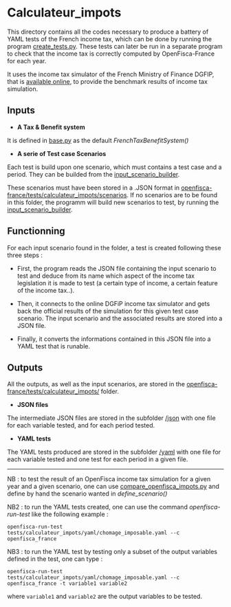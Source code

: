 # Calculateur_impots

This directory contains all the codes necessary to produce a battery of YAML tests of the French income tax, which can be done by running the program [create_tests.py](./create_tests.py). These tests can later be run in a separate program to check that the income tax is correctly computed by OpenFisca-France for each year.

It uses the income tax simulator of the French Ministry of Finance DGFIP, that is [available online](https://www.impots.gouv.fr/portail/simulateurs), to provide the benchmark results of income tax simulation.


## Inputs

* **A Tax & Benefit system**

It is defined in [base.py](./base.py) as the default *FrenchTaxBenefitSystem()*

* **A serie of Test case Scenarios**

Each test is build upon one scenario, which must contains a test case and a period. They can be builded from the [input_scenario_builder](./input_scenario_builder/build_scenarios_to_test.py).

These scenarios must have been stored in a .JSON format in [openfisca-france/tests/calculateur_impots/scenarios](../../../tests/calculateur_impots/scenarios/). If no scenarios are to be found in this folder, the programm will build new scenarios to test, by running the [input_scenario_builder](./input_scenario_builder/build_scenarios_to_test.py).

## Functionning

For each input scenario found in the folder, a test is created following these three steps :

* First, the program reads the JSON file containing the input scenario to test and deduce from its name which aspect of the income tax legislation it is made to test (a certain type of income, a certain feature of the income tax..).

* Then, it connects to the online DGFiP income tax simulator and gets back the official results of the simulation for this given test case scenario. The input scenario and the associated results are stored into a JSON file.

* Finally, it converts the informations contained in this JSON file into a YAML test that is runable.

## Outputs

All the outputs, as well as the input scenarios, are stored in the [openfisca-france/tests/calculateur_impots/](../../tests/calculateur_impots/) folder.

* **JSON files**

The intermediate JSON files are stored in the subfolder [/json](../../../tests/calculateur_impots/json/) with one file for each variable tested, and for each period tested.

* **YAML tests**

The YAML tests produced are stored in the subfolder [/yaml](../../../tests/calculateur_impots/yaml/) with one file for each variable tested and one test for each period in a given file.


-----------------

NB : to test the result of an OpenFisca income tax simulation for a given year and a given scenario, one can use [compare_openfisca_impots.py](./compare_openfisca_impots.py) and define by hand the scenario wanted in *define_scenario()*

NB2 : to run the YAML tests created, one can use the command *openfisca-run-test* like the following example :
```
openfisca-run-test tests/calculateur_impots/yaml/chomage_imposable.yaml --c openfisca_france
```

NB3 : to run the YAML test by testing only a subset of the output variables defined in the test, one can type :
```
openfisca-run-test tests/calculateur_impots/yaml/chomage_imposable.yaml --c openfisca_france -t variable1 variable2
```

where `variable1` and `variable2` are the output variables to be tested.